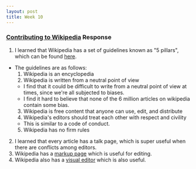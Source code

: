 ```yaml
---
layout: post
title: Week 10
---
```


### [Contributing to Wikipedia](https://en.wikipedia.org/wiki/Wikipedia:Contributing_to_Wikipedia#Getting_started) Response
1. I learned that Wikipedia has a set of guidelines known as "5 pillars", which can be found [here](https://en.wikipedia.org/wiki/Wikipedia:Five_pillars).
  * The guidelines are as follows:
    1. Wikipedia is an encyclopedia
    2. Wikipedia is written from a neutral point of view
      * I find that it could be difficult to write from a neutral point of view at times, since we're all subjected to biases. 
      * I find it hard to believe that none of the 6 million articles on wikipedia contain some bias.
    3. Wikipedia is free content that anyone can use, edit, and distribute
    4. Wikipedia's editors should treat each other with respect and civility
      * This is similar to a code of conduct. 
    5. Wikipedia has no firm rules
 2. I learned that every article has a talk page, which is super useful when there are conflicts among editors.    
 3. Wikipedia has a [markup page](https://en.wikipedia.org/wiki/Help:Wikitext) which is useful for editing.
 4. Wikipedia also has a [visual editor](https://en.wikipedia.org/wiki/Wikipedia:VisualEditor) which is also useful. 
 
